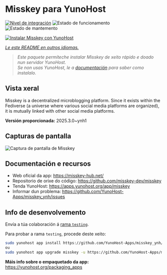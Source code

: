 <!--
NOTA: Este README foi creado automáticamente por <https://github.com/YunoHost/apps/tree/master/tools/readme_generator>
NON debe editarse manualmente.
-->

# Misskey para YunoHost

[![Nivel de integración](https://apps.yunohost.org/badge/integration/misskey)](https://ci-apps.yunohost.org/ci/apps/misskey/)
![Estado de funcionamento](https://apps.yunohost.org/badge/state/misskey)
![Estado de mantemento](https://apps.yunohost.org/badge/maintained/misskey)

[![Instalar Misskey con YunoHost](https://install-app.yunohost.org/install-with-yunohost.svg)](https://install-app.yunohost.org/?app=misskey)

*[Le este README en outros idiomas.](./ALL_README.md)*

> *Este paquete permíteche instalar Misskey de xeito rápido e doado nun servidor YunoHost.*  
> *Se non usas YunoHost, le a [documentación](https://yunohost.org/install) para saber como instalalo.*

## Vista xeral

Misskey is a decentralized microblogging platform. Since it exists within the Fediverse (a universe where various social media platforms are organized), it is mutually linked with other social media platforms.


**Versión proporcionada:** 2025.3.0~ynh1

## Capturas de pantalla

![Captura de pantalla de Misskey](./doc/screenshots/screenshot-desktop.png)

## Documentación e recursos

- Web oficial da app: <https://misskey-hub.net/>
- Repositorio de orixe do código: <https://github.com/misskey-dev/misskey>
- Tenda YunoHost: <https://apps.yunohost.org/app/misskey>
- Informar dun problema: <https://github.com/YunoHost-Apps/misskey_ynh/issues>

## Info de desenvolvemento

Envía a túa colaboración á [rama `testing`](https://github.com/YunoHost-Apps/misskey_ynh/tree/testing).

Para probar a rama `testing`, procede deste xeito:

```bash
sudo yunohost app install https://github.com/YunoHost-Apps/misskey_ynh/tree/testing --debug
ou
sudo yunohost app upgrade misskey -u https://github.com/YunoHost-Apps/misskey_ynh/tree/testing --debug
```

**Máis info sobre o empaquetado da app:** <https://yunohost.org/packaging_apps>
